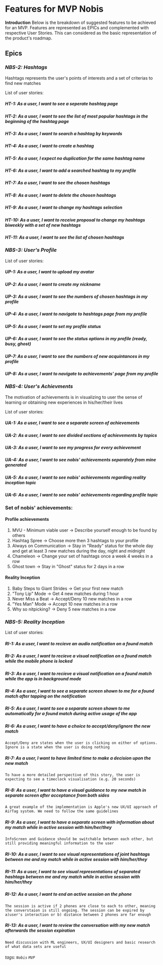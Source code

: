 # Features for MVP Nobis

**Introduction**
Below is the breakdown of suggested features to be achieved for an MVP. Features are represented as EPICs and complemented with respective User Stories.
This can considered as the basic representation of the product's roadmap.

## Epics

### *NBS-2: Hashtags*

Hashtags represents the user's points of interests and a set of criterias to find new matches

List of user stories:
##### HT-1: As a user, I want to see a seperate hashtag page
##### HT-2: As a user, I want to see the list of most popular hashtags in the beginning of the hashtag page
##### HT-3: As a user, I want to search a hashtag by keywords
##### HT-4: As a user, I want to create a hashtag
##### HT-5: As a user, I expect no duplication for the same hashtag name
##### HT-6: As a user, I want to add a searched hashtag to my profile
##### HT-7: As a user, I want to see the chosen hashtags
##### HT-8: As a user, I want to delete the chosen hashtags
##### HT-9: As a user, I want to change my hashtags selection
##### HT-10: As a user, I want to receive proposal to change my hashtags biweekly with a set of new hashtags
##### HT-11: As a user, I want to see the list of chosen hashtags


### *NBS-3: User's Profile*

List of user stories:
##### UP-1: As a user, I want to upload my avatar
##### UP-2: As a user, I want to create my nickname
##### UP-3: As a user, I want to see the numbers of chosen hashtags in my profile
##### UP-4: As a user, I want to navigate to hashtags page from my profile
##### UP-5: As a user, I want to set my profile status
##### UP-6: As a user, I want to see the status options in my profile (ready, busy, ghost)
##### UP-7: As a user, I want to see the numbers of new acquintances in my profile
##### UP-8: As a user, I want to navigate to achievements' page from my profile

### *NBS-4: User's Achievments*
The motivation of achievements is in visualizing to user the sense of learning or obtaining new experiences in his/her/their lives

List of user stories:
##### UA-1: As a user, I want to see a separate screen of achievements
##### UA-2: As a user, I want to see divided sections of achievements by topics
##### UA-3: As a user, I want to see my progress for every achievement
##### UA-4: As a user, I want to see nobis' achievements separately from mine generated
##### UA-5: As a user, I want to see nobis' achievements regarding reality inception topic
##### UA-6: As a user, I want to see nobis' achievements regarding profile topic

### Set of nobis' achievements:
#### Profile achievements
1. MVU - Minimum viable user -> Describe yourself enough to be found by others
2. Hashtag Spree -> Choose more then 3 hashtags to your profile
3. Always on Communication -> Stay in "Ready" status for the whole day and get at least 3 new matches during the day, night and midnight
4. Chameleon -> Change your set of hashtags once a week 4 weeks in a row
5. Ghost town -> Stay in "Ghost" status for 2 days in a row

#### Reality Inception
1. Baby Steps to Giant Strides -> Get your first new match
2. "Tony Lip" Mode -> Get 4 new matches during 1 hour
3. Never Miss a Beat -> Accept/Deny 10 new matches in a row
4. "Yes Man" Mode -> Accept 10 new matches in a row
5. Why so nitpicking? -> Deny 5 new matches in a row

### *NBS-5: Reality Inception*
List of user stories:
##### RI-1: As a user, I want to recieve an audio notification on a found match
##### RI-2: As a user, I want to recieve a visual notification on a found match while the mobile phone is locked 
##### RI-3: As a user, I want to recieve a visual notification on a found match while the app is in background mode
##### RI-4: As a user, I want to see a separate screen shown to me for a found match after tapping on the notification
##### RI-5: As a user, I want to see a separate screen shown to me automatically for a found match during active usage of the app
##### RI-6: As a user, I want to have a choice to accept/deny/ignore the new match
    Accept/Deny are states when the user is clicking on either of options. Ignore is a state when the user is doing nothing
##### RI-7: As a user, I want to have limited time to make a decision upon the new match
    To have a more detailed perspective of this story, the user is expecting to see a timeclock visualisation (e.g. 20 seconds)
##### RI-8: As a user, I want to have a visual guidance to my new match in separate screen after acceptance from both sides
    A great example of the implementation is Apple's new UX/UI approach of AirTag system. We need to follow the same guidelines
##### RI-9: As a user, I want to have a separate screen with information about my match while in active session with him/her/they
    InfoScreen and Guidance should be switchable between each other, but still providing meaningful information to the user
##### RI-10: As a user, I want to see visual representations of joint hashtags between me and my match while in active session with him/her/they
##### RI-11: As a user, I want to see visual representations of separated hashtags between me and my match while in active session with him/her/they
##### RI-12: As a user, I want to end an active session on the phone
    The session is active if 2 phones are close to each to other, meaning the converstaion is still ongoing. The session can be expired by a)user's interaction or b) distance between 2 phones are far enough
##### RI-13: As a user, I want to review the conversation with my new match afterwards the session expiration
    Need discussion with ML engineers, UX/UI designers and basic research of what data sets are useful


###### tags: `Nobis` `MVP`
